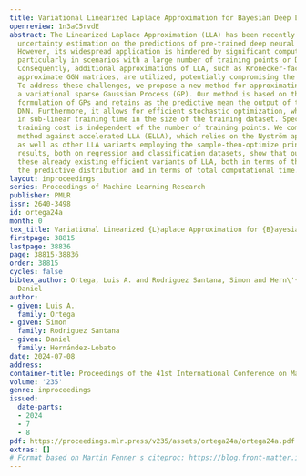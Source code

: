 ```yaml
---
title: Variational Linearized Laplace Approximation for Bayesian Deep Learning
openreview: 1n3aC5rvdE
abstract: The Linearized Laplace Approximation (LLA) has been recently used to perform
  uncertainty estimation on the predictions of pre-trained deep neural networks (DNNs).
  However, its widespread application is hindered by significant computational costs,
  particularly in scenarios with a large number of training points or DNN parameters.
  Consequently, additional approximations of LLA, such as Kronecker-factored or diagonal
  approximate GGN matrices, are utilized, potentially compromising the model’s performance.
  To address these challenges, we propose a new method for approximating LLA using
  a variational sparse Gaussian Process (GP). Our method is based on the dual RKHS
  formulation of GPs and retains as the predictive mean the output of the original
  DNN. Furthermore, it allows for efficient stochastic optimization, which results
  in sub-linear training time in the size of the training dataset. Specifically, its
  training cost is independent of the number of training points. We compare our proposed
  method against accelerated LLA (ELLA), which relies on the Nyström approximation,
  as well as other LLA variants employing the sample-then-optimize principle. Experimental
  results, both on regression and classification datasets, show that our method outperforms
  these already existing efficient variants of LLA, both in terms of the quality of
  the predictive distribution and in terms of total computational time.
layout: inproceedings
series: Proceedings of Machine Learning Research
publisher: PMLR
issn: 2640-3498
id: ortega24a
month: 0
tex_title: Variational Linearized {L}aplace Approximation for {B}ayesian Deep Learning
firstpage: 38815
lastpage: 38836
page: 38815-38836
order: 38815
cycles: false
bibtex_author: Ortega, Luis A. and Rodriguez Santana, Simon and Hern\'{a}ndez-Lobato,
  Daniel
author:
- given: Luis A.
  family: Ortega
- given: Simon
  family: Rodriguez Santana
- given: Daniel
  family: Hernández-Lobato
date: 2024-07-08
address:
container-title: Proceedings of the 41st International Conference on Machine Learning
volume: '235'
genre: inproceedings
issued:
  date-parts:
  - 2024
  - 7
  - 8
pdf: https://proceedings.mlr.press/v235/assets/ortega24a/ortega24a.pdf
extras: []
# Format based on Martin Fenner's citeproc: https://blog.front-matter.io/posts/citeproc-yaml-for-bibliographies/
---
```

